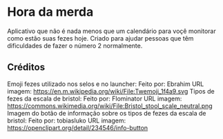 # Hora da merda

Aplicativo que não é nada menos que um calendário para voçê monitorar como estão suas fezes hoje. Criado para ajudar pessoas que têm dificuldades de fazer o número 2 normalmente.

## Créditos
Emoji fezes utilizado nos selos e no launcher:
  Feito por: Ebrahim
  URL imagem: https://en.m.wikipedia.org/wiki/File:Twemoji_1f4a9.svg
Tipos de fezes da escala de bristol:
  Feito por: Flominator
  URL imagem: https://commons.wikimedia.org/wiki/File:Bristol_stool_scale_neutral.png
Imagem do botão de informação sobre os tipos de fezes da escala de bristol:
  Feito por: tobiasluko
  URL imagem: https://openclipart.org/detail/234546/info-button
